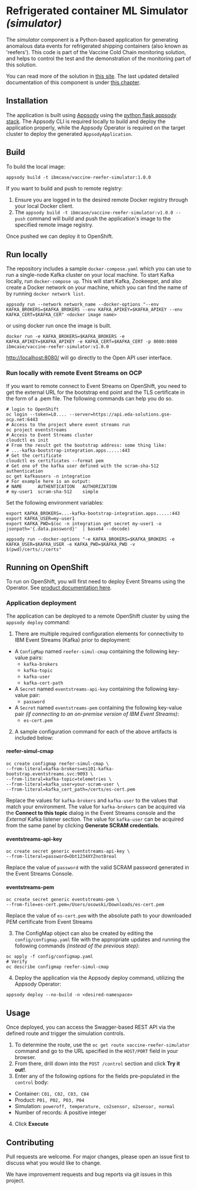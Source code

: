# Refrigerated container ML Simulator _(simulator)_

The _simulator_ component is a Python-based application for generating anomalous data events for refrigerated shipping containers (also known as 'reefers'). This code is part of the Vaccine Cold Chain monitoring solution, and helps to control the test and the demonstration of the monitoring part of this solution.

You can read more of the solution in [this site](https://ibm-cloud-architecture.github.io/vaccine-solution-main/).
The last updated detailed documentation of this component is under [this chapter](https://ibm-cloud-architecture.github.io/vaccine-solution-main/solution/reefer-iot/).

## Installation

The application is built using [Appsody](https://appsody.dev) using the [python flask appsody stack](https://github.com/appsody/stacks/tree/master/incubator/python-flask).  The Appsody CLI is required locally to build and deploy the application properly, while the Appsody Operator is required on the target cluster to deploy the generated `AppsodyApplication`.

## Build

To build the local image:

```shell
appsody build -t ibmcase/vaccine-reefer-simulator:1.0.0
```

If you want to build and push to remote registry:

1. Ensure you are logged in to the desired remote Docker registry through your local Docker client.
2. The `appsody build -t ibmcase/vaccine-reefer-simulator:v1.0.0 --push` command will build and push the application's image to the specified remote image registry.

Once pushed we can deploy it to OpenShift.

## Run locally

The repository includes a sample `docker-compose.yaml` which you can use to run a single-node Kafka cluster on your local machine. To start Kafka locally, run `docker-compose up`. This will start Kafka, Zookeeper, and also create a Docker network on your machine, which you can find the name of by running `docker network list`.

`appsody run --network network_name --docker-options "--env KAFKA_BROKERS=$KAFKA_BROKERS --env KAFKA_APIKEY=$KAFKA_APIKEY --env KAFKA_CERT=$KAFKA_CER" <docker image name>`

or using docker run once the image is built.

`docker run -e KAFKA_BROKERS=$KAFKA_BROKERS -e KAFKA_APIKEY=$KAFKA_APIKEY -e KAFKA_CERT=$KAFKA_CERT -p 8080:8080 ibmcase/vaccine-reefer-simulator:v1.0.0`

[http://localhost:8080/](http://localhost:8080/) will go directly to the Open API user interface.

### Run locally with remote Event Streams on OCP

If you want to remote connect to Event Streams on OpenShift, you need to get the external URL for the bootstrap end point and the TLS certificate in the form of a .pem file. The following commands can help you do so.

```shell
# login to OpenShift
oc login --token=L0.... --server=https://api.eda-solutions.gse-ocp.net:6443
# Access to the project where event streams run
oc project eventstreams
# Access to Event Streams cluster
cloudctl es init
# From the result get the bootstrap address: some thing like:
# ...-kafka-bootstrap-integration.apps.....:443
# Get the certificate
cloudctl es certificates --format pem
# Get one of the kafka user defined with the scram-sha-512 authentication
oc get kafkausers -n integration
# For example here is an output:
# NAME      AUTHENTICATION   AUTHORIZATION
# my-user1  scram-sha-512    simple
```

Set the following environment variables:

```shell
export KAFKA_BROKERS=...-kafka-bootstrap-integration.apps.....:443
export KAFKA_USER=my-user1
export KAFKA_PWD=$(oc -n integration get secret my-user1 -o jsonpath='{.data.password}'  | base64 --decode)
```

```shell
appsody run --docker-options "-e KAFKA_BROKERS=$KAFKA_BROKERS -e KAFKA_USER=$KAFKA_USER -e KAFKA_PWD=$KAFKA_PWD -v $(pwd)/certs/:/certs"
```


## Running on OpenShift

To run on OpenShift, you will first need to deploy Event Streams using the Operator. See [product documentation here](https://ibm.github.io/event-streams/installing/installing/).

### Application deployment

The application can be deployed to a remote OpenShift cluster by using the `appsody deploy` command:

1. There are multiple required configuration elements for connectivity to IBM Event Streams (Kafka) prior to deployment:

  - A `ConfigMap` named `reefer-simul-cmap` containing the following key-value pairs:
    -  `kafka-brokers`
    -  `kafka-topic`
    -  `kafka-user`
    -  `kafka-cert-path`
  - A `Secret` named `eventstreams-api-key` containing the following key-value pair:
    - `password`
  - A `Secret` named `eventstreams-pem` containing the following key-value pair _(if connecting to an on-premise version of IBM Event Streams)_:
    - `es-cert.pem`

2. A sample configuration command for each of the above artifacts is included below:

  #### reefer-simul-cmap

  ```
  oc create configmap reefer-simul-cmap \
  --from-literal=kafka-brokers=es101-kafka-bootstrap.eventstreams.svc:9093 \
  --from-literal=kafka-topic=telemetries \
  --from-literal=kafka_user=your-scram-user \
  --from-literal=kafka_cert_path=/certs/es-cert.pem
  ```

  Replace the values for `kafka-brokers` and `kafka-user` to the values that match your environment. The value for `kafka-brokers` can be acquired via the **Connect to this topic** dialog in the Event Streams console and the _External_ Kafka listener section. The value for `kafka-user` can be acquired from the same panel by clicking **Generate SCRAM credentials**.

  #### eventstreams-api-key

  ```
  oc create secret generic eventstreams-api-key \
  --from-literal=password=Obt1234XYZnot8real
  ```

  Replace the value of `password` with the valid SCRAM password generated in the Event Streams Console.

  #### eventstreams-pem

  ```
  oc create secret generic eventstreams-pem \
  --from-file=es-cert.pem=/Users/osowski/Downloads/es-cert.pem
  ```
  Replace the value of `es-cert.pem` with the absolute path to your downloaded PEM certificate from Event Streams

3. The ConfigMap object can also be created by editing the `config/configmap.yaml` file with the appropriate updates and running the following commands _(instead of the previous step)_:

  ```shell
  oc apply -f config/configmap.yaml
  # Verify
  oc describe configmap reefer-simul-cmap
  ```

4. Deploy the application via the Appsody deploy command, utilizing the Appsody Operator:

  ```shell
  appsody deploy --no-build -n <desired-namespace>
  ```


## Usage

Once deployed, you can access the Swagger-based REST API via the defined route and trigger the simulation controls.

1. To determine the route, use the `oc get route vaccine-reefer-simulator` command and go to the URL specified in the `HOST/PORT` field in your browser.
2. From there, drill down into the `POST /control` section and click **Try it out!**.
3. Enter any of the following options for the fields pre-populated in the `control` body:

  - Container: `C01, C02, C03, C04`
  - Product: `P01, P02, P03, P04`
  - Simulation: `poweroff, temperature, co2sensor, o2sensor, normal`
  - Number of records: A positive integer

4. Click **Execute**

## Contributing

Pull requests are welcome. For major changes, please open an issue first to discuss what you would like to change.

We have improvement requests and bug reports via git issues in this project.
